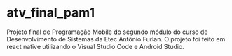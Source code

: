 # atv_final_pam1

Projeto final de Programação Mobile do segundo módulo do curso de Desenvolvimento de Sistemas da Etec Antônio Furlan. O projeto foi feito em react native utilizando o Visual Studio Code e Android Studio.
